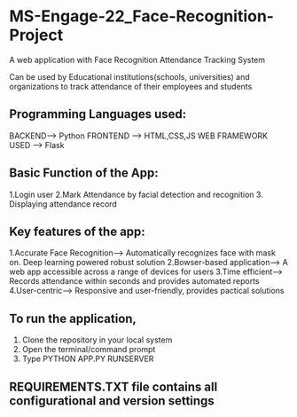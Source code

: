# MS-Engage-22_Face-Recognition-Project
A web application with Face Recognition Attendance Tracking System 

Can be used by Educational institutions(schools, universities) and organizations to track attendance of their employees and students
## Programming Languages used:
BACKEND--> Python
FRONTEND --> HTML,CSS,JS
WEB FRAMEWORK USED --> Flask

## Basic Function of the App:
1.Login user
2.Mark Attendance by facial detection and recognition
3. Displaying attendance record

## Key features of the app:
1.Accurate Face Recognition--> Automatically recognizes face with mask on. Deep learning powered robust solution
2.Bowser-based application--> A web app accessible across a range of devices for users
3.Time efficient--> Records attendance within seconds and provides automated reports
4.User-centric--> Responsive and user-friendly, provides pactical solutions

## To run the application,
1. Clone the repository in your local system
2. Open the terminal/command prompt
3. Type PYTHON APP.PY RUNSERVER

##  REQUIREMENTS.TXT file contains all configurational and version settings
